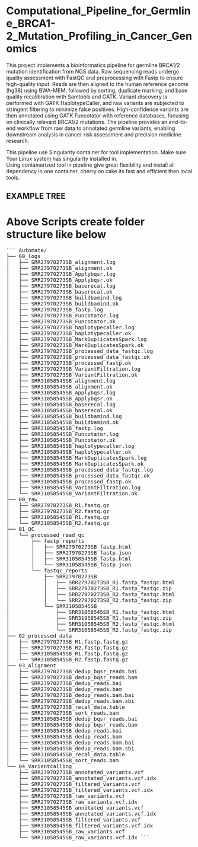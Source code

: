 # Computational_Pipeline_for_Germline_BRCA1-2_Mutation_Profiling_in_Cancer_Genomics
This project implements a bioinformatics pipeline for germline BRCA1/2 mutation identification from NGS data. Raw sequencing reads undergo quality assessment with FastQC and preprocessing with Fastp to ensure high-quality input. Reads are then aligned to the human reference genome (hg38) using BWA-MEM, followed by sorting, duplicate marking, and base quality recalibration with Samtools and GATK. Variant discovery is performed with GATK HaplotypeCaller, and raw variants are subjected to stringent filtering to minimize false positives. High-confidence variants are then annotated using GATK Funcotator with reference databases, focusing on clinically relevant BRCA1/2 mutations. The pipeline provides an end-to-end workflow from raw data to annotated germline variants, enabling downstream analysis in cancer risk assessment and precision medicine research.

This pipeline use Singularity container for tool implementation. Make sure Your Linux system has singularity installed in.  
Using containerized tool in pipeline give great flexibility and install all dependency in one container, cherry on cake its fast and efficient then local tools.


## EXAMPLE TREE ##
# Above Scripts create folder structure like below 
<pre>``` Automate/
├── 00_logs
│   ├── SRR27970273SB_alignment.log
│   ├── SRR27970273SB_alignment.ok
│   ├── SRR27970273SB_Applybqsr.log
│   ├── SRR27970273SB_Applybqsr.ok
│   ├── SRR27970273SB_baserecal.log
│   ├── SRR27970273SB_baserecal.ok
│   ├── SRR27970273SB_buildbamind.log
│   ├── SRR27970273SB_buildbamind.ok
│   ├── SRR27970273SB_fastp.log
│   ├── SRR27970273SB_Funcotator.log
│   ├── SRR27970273SB_Funcotator.ok
│   ├── SRR27970273SB_haplotypecaller.log
│   ├── SRR27970273SB_haplotypecaller.ok
│   ├── SRR27970273SB_MarkDuplicatesSpark.log
│   ├── SRR27970273SB_MarkDuplicatesSpark.ok
│   ├── SRR27970273SB_processed_data_fastqc.log
│   ├── SRR27970273SB_processed_data_fastqc.ok
│   ├── SRR27970273SB_processed_fastp.ok
│   ├── SRR27970273SB_VariantFiltration.log
│   ├── SRR27970273SB_VariantFiltration.ok
│   ├── SRR31058545SB_alignment.log
│   ├── SRR31058545SB_alignment.ok
│   ├── SRR31058545SB_Applybqsr.log
│   ├── SRR31058545SB_Applybqsr.ok
│   ├── SRR31058545SB_baserecal.log
│   ├── SRR31058545SB_baserecal.ok
│   ├── SRR31058545SB_buildbamind.log
│   ├── SRR31058545SB_buildbamind.ok
│   ├── SRR31058545SB_fastp.log
│   ├── SRR31058545SB_Funcotator.log
│   ├── SRR31058545SB_Funcotator.ok
│   ├── SRR31058545SB_haplotypecaller.log
│   ├── SRR31058545SB_haplotypecaller.ok
│   ├── SRR31058545SB_MarkDuplicatesSpark.log
│   ├── SRR31058545SB_MarkDuplicatesSpark.ok
│   ├── SRR31058545SB_processed_data_fastqc.log
│   ├── SRR31058545SB_processed_data_fastqc.ok
│   ├── SRR31058545SB_processed_fastp.ok
│   ├── SRR31058545SB_VariantFiltration.log
│   └── SRR31058545SB_VariantFiltration.ok
├── 00_raw
│   ├── SRR27970273SB_R1.fastq.gz
│   ├── SRR27970273SB_R2.fastq.gz
│   ├── SRR31058545SB_R1.fastq.gz
│   └── SRR31058545SB_R2.fastq.gz
├── 01_QC
│   └── processed_read_qc
│       ├── fastp_reports
│       │   ├── SRR27970273SB_fastp.html
│       │   ├── SRR27970273SB_fastp.json
│       │   ├── SRR31058545SB_fastp.html
│       │   └── SRR31058545SB_fastp.json
│       └── fastqc_reports
│           ├── SRR27970273SB
│           │   ├── SRR27970273SB_R1.fastp_fastqc.html
│           │   ├── SRR27970273SB_R1.fastp_fastqc.zip
│           │   ├── SRR27970273SB_R2.fastp_fastqc.html
│           │   └── SRR27970273SB_R2.fastp_fastqc.zip
│           └── SRR31058545SB
│               ├── SRR31058545SB_R1.fastp_fastqc.html
│               ├── SRR31058545SB_R1.fastp_fastqc.zip
│               ├── SRR31058545SB_R2.fastp_fastqc.html
│               └── SRR31058545SB_R2.fastp_fastqc.zip
├── 02_processed_data
│   ├── SRR27970273SB_R1.fastp.fastq.gz
│   ├── SRR27970273SB_R2.fastp.fastq.gz
│   ├── SRR31058545SB_R1.fastp.fastq.gz
│   └── SRR31058545SB_R2.fastp.fastq.gz
├── 03_Alignment
│   ├── SRR27970273SB_dedup_bqsr_reads.bai
│   ├── SRR27970273SB_dedup_bqsr_reads.bam
│   ├── SRR27970273SB_dedup_reads.bai
│   ├── SRR27970273SB_dedup_reads.bam
│   ├── SRR27970273SB_dedup_reads.bam.bai
│   ├── SRR27970273SB_dedup_reads.bam.sbi
│   ├── SRR27970273SB_recal_data.table
│   ├── SRR27970273SB_sort_reads.bam
│   ├── SRR31058545SB_dedup_bqsr_reads.bai
│   ├── SRR31058545SB_dedup_bqsr_reads.bam
│   ├── SRR31058545SB_dedup_reads.bai
│   ├── SRR31058545SB_dedup_reads.bam
│   ├── SRR31058545SB_dedup_reads.bam.bai
│   ├── SRR31058545SB_dedup_reads.bam.sbi
│   ├── SRR31058545SB_recal_data.table
│   └── SRR31058545SB_sort_reads.bam
└── 04_Variantcalling
    ├── SRR27970273SB_annotated_variants.vcf
    ├── SRR27970273SB_annotated_variants.vcf.idx
    ├── SRR27970273SB_filtered_variants.vcf
    ├── SRR27970273SB_filtered_variants.vcf.idx
    ├── SRR27970273SB_raw_variants.vcf
    ├── SRR27970273SB_raw_variants.vcf.idx
    ├── SRR31058545SB_annotated_variants.vcf
    ├── SRR31058545SB_annotated_variants.vcf.idx
    ├── SRR31058545SB_filtered_variants.vcf
    ├── SRR31058545SB_filtered_variants.vcf.idx
    ├── SRR31058545SB_raw_variants.vcf
    └── SRR31058545SB_raw_variants.vcf.idx ```<pre>
